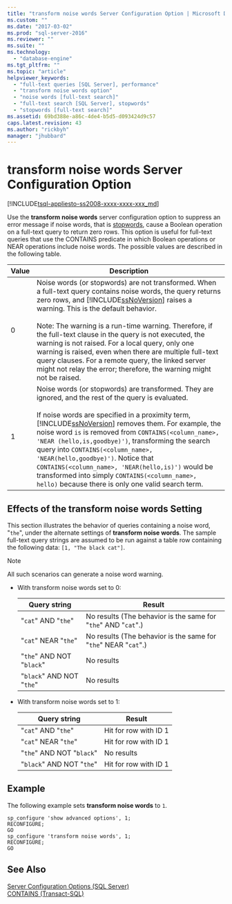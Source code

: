 ```yaml
---
title: "transform noise words Server Configuration Option | Microsoft Docs"
ms.custom: ""
ms.date: "2017-03-02"
ms.prod: "sql-server-2016"
ms.reviewer: ""
ms.suite: ""
ms.technology: 
  - "database-engine"
ms.tgt_pltfrm: ""
ms.topic: "article"
helpviewer_keywords: 
  - "full-text queries [SQL Server], performance"
  - "transform noise words option"
  - "noise words [full-text search]"
  - "full-text search [SQL Server], stopwords"
  - "stopwords [full-text search]"
ms.assetid: 69bd388e-a86c-4de4-b5d5-d093424d9c57
caps.latest.revision: 43
ms.author: "rickbyh"
manager: "jhubbard"
---
```

# transform noise words Server Configuration Option
[!INCLUDE[tsql-appliesto-ss2008-xxxx-xxxx-xxx_md](../../../database-engine/configure/windows/includes/tsql-appliesto-ss2008-xxxx-xxxx-xxx-md.md)]

  Use the **transform noise words** server configuration option to suppress an error message if noise words, that is [stopwords](../../../relational-databases/search/configure-and-manage-stopwords-and-stoplists-for-full-text-search.md), cause a Boolean operation on a full-text query to return zero rows. This option is useful for full-text queries that use the CONTAINS predicate in which Boolean operations or NEAR operations include noise words. The possible values are described in the following table.  
  
|Value|Description|  
|-----------|-----------------|  
|0|Noise words (or stopwords) are not transformed. When a full-text query contains noise words, the query returns zero rows, and [!INCLUDE[ssNoVersion](../../../advanced-analytics/r-services/includes/ssnoversion-md.md)] raises a warning. This is the default behavior.<br /><br /> Note: The warning is a run-time warning. Therefore, if the full-text clause in the query is not executed, the warning is not raised. For a local query, only one warning is raised, even when there are multiple full-text query clauses. For a remote query, the linked server might not relay the error; therefore, the warning might not be raised.|  
|1|Noise words (or stopwords) are transformed. They are ignored, and the rest of the query is evaluated.<br /><br /> If noise words are specified in a proximity term, [!INCLUDE[ssNoVersion](../../../advanced-analytics/r-services/includes/ssnoversion-md.md)] removes them. For example, the noise word `is` is removed from `CONTAINS(<column_name>, 'NEAR (hello,is,goodbye)')`, transforming the search query into `CONTAINS(<column_name>, 'NEAR(hello,goodbye)')`. Notice that `CONTAINS(<column_name>, 'NEAR(hello,is)')` would be transformed into simply `CONTAINS(<column_name>, hello)` because there is only one valid search term.|  
  
## Effects of the transform noise words Setting  
 This section illustrates the behavior of queries containing a noise word, "`the`", under the alternate settings of **transform noise words**.  The sample full-text query strings are assumed to be run against a table row containing the following data: `[1, "The black cat"]`.  
  
> [!NOTE]  
>  All such scenarios can generate a noise word warning.  
  
-   With transform noise words set to 0:  
  
    |Query string|Result|  
    |------------------|------------|  
    |"`cat`" AND "`the`"|No results (The behavior is the same for "`the`" AND "`cat`".)|  
    |"`cat`" NEAR "`the`"|No results (The behavior is the same for "`the`" NEAR "`cat`".)|  
    |"`the`" AND NOT "`black`"|No results|  
    |"`black`" AND NOT "`the`"|No results|  
  
-   With transform noise words set to 1:  
  
    |Query string|Result|  
    |------------------|------------|  
    |"`cat`" AND "`the`"|Hit for row with ID 1|  
    |"`cat`" NEAR "`the`"|Hit for row with ID 1|  
    |"`the`" AND NOT "`black`"|No results|  
    |"`black`" AND NOT "`the`"|Hit for row with ID 1|  
  
## Example  
 The following example sets **transform noise words** to `1`.  
  
```  
sp_configure 'show advanced options', 1;  
RECONFIGURE;  
GO  
sp_configure 'transform noise words', 1;  
RECONFIGURE;  
GO  
```  
  
## See Also  
 [Server Configuration Options &#40;SQL Server&#41;](../../../database-engine/configure/windows/server-configuration-options-sql-server.md)   
 [CONTAINS &#40;Transact-SQL&#41;](../Topic/CONTAINS%20\(Transact-SQL\).md)  
  
  